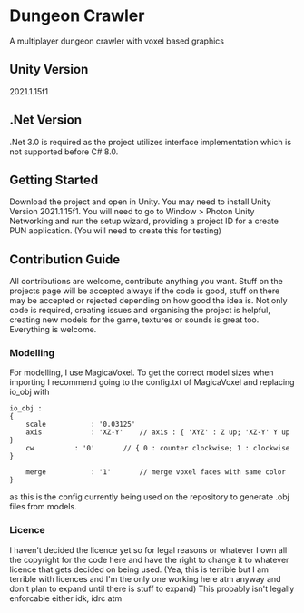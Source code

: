 # Dungeon Crawler
 A multiplayer dungeon crawler with voxel based graphics

## Unity Version
2021.1.15f1

## .Net Version
.Net 3.0 is required as the project utilizes interface implementation which is not supported before C# 8.0.

## Getting Started
Download the project and open in Unity. You may need to install Unity Version 2021.1.15f1.
You will need to go to Window > Photon Unity Networking and run the setup wizard, providing a project ID for a create PUN application. (You will need to create this for testing)

## Contribution Guide
All contributions are welcome, contribute anything you want. Stuff on the projects page will be accepted always if the code is good, stuff on there may be accepted or rejected depending on how good the idea is.
Not only code is required, creating issues and organising the project is helpful, creating new models for the game, textures or sounds is great too. Everything is welcome.

### Modelling
For modelling, I use MagicaVoxel. To get the correct model sizes when importing I recommend going to the config.txt of MagicaVoxel and replacing io_obj with
```
io_obj :
{
	scale			: '0.03125'
	axis			: 'XZ-Y'	// axis : { 'XYZ' : Z up; 'XZ-Y' Y up }
	cw			: '0'		// { 0 : counter clockwise; 1 : clockwise }

	merge			: '1'		// merge voxel faces with same color
}
```
as this is the config currently being used on the repository to generate .obj files from models.

### Licence
I haven't decided the licence yet so for legal reasons or whatever I own all the copyright for the code here and have the right to change it to whatever licence that gets decided on being used. (Yea, this is terrible but I am terrible with licences and I'm the only one working here atm anyway and don't plan to expand until there is stuff to expand)
This probably isn't legally enforcable either idk, idrc atm
